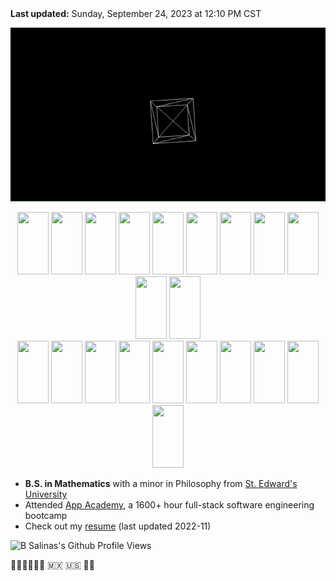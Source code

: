 <header>
    <link rel="stylesheet" href="https://cdn.jsdelivr.net/gh/devicons/devicon@v2.15.1/devicon.min.css">
</header> 

<!-- I like math, philosophy, art, finance, cybersecurity, AI, blockchain, and my dog Linus. -->

__Last updated:__ Sunday, September 24, 2023 at 12:10 PM CST
<body>
  <p align="center">
    <img src="spinning-cube.gif" alt="Spinning Donut Gif">
  </p>
  <div align="center" justify-content="space-between">
    <img src="https://cdn.jsdelivr.net/gh/devicons/devicon/icons/bash/bash-original.svg" height="100" width="50"/>
    <img src="https://cdn.jsdelivr.net/gh/devicons/devicon/icons/javascript/javascript-original.svg" height="100" width="50"/>
    <img src="https://cdn.jsdelivr.net/gh/devicons/devicon/icons/python/python-original.svg" height="100" width="50"/>
    <!-- <img src="https://cdn.jsdelivr.net/gh/devicons/devicon/icons/java/java-original.svg" height="100" width="50"/> -->
    <!-- <img src="https://cdn.jsdelivr.net/gh/devicons/devicon/icons/solidity/solidity-original.svg" height="100" width="50" /> -->
    <img src="https://cdn.jsdelivr.net/gh/devicons/devicon/icons/html5/html5-original.svg" height="100" width="50"/>
    <img src="https://cdn.jsdelivr.net/gh/devicons/devicon/icons/css3/css3-original.svg" height="100" width="50"/>
    <img src="https://cdn.jsdelivr.net/gh/devicons/devicon/icons/git/git-original.svg" height="100" width="50" />
    <img src="https://cdn.jsdelivr.net/gh/devicons/devicon/icons/markdown/markdown-original.svg" height="100" width="50"/>    
    <img src="https://cdn.jsdelivr.net/gh/devicons/devicon/icons/latex/latex-original.svg" height="100" width="50"/>
    <img src="https://cdn.jsdelivr.net/gh/devicons/devicon/icons/react/react-original.svg" height="100" width="50"/>
    <img src="https://cdn.jsdelivr.net/gh/devicons/devicon/icons/redux/redux-original.svg" height="100" width="50"/>
    <img src="https://cdn.jsdelivr.net/gh/devicons/devicon/icons/nodejs/nodejs-original-wordmark.svg" height="100" width="50"/>
    <br />
    <img src="https://cdn.jsdelivr.net/gh/devicons/devicon/icons/flask/flask-original-wordmark.svg" height="100" width="50"/>
    <img src="https://cdn.jsdelivr.net/gh/devicons/devicon/icons/postgresql/postgresql-original.svg" height="100" width="50"/>  
    <img src="https://cdn.jsdelivr.net/gh/devicons/devicon/icons/sequelize/sequelize-original.svg" height="100" width="50"/>
    <img src="https://cdn.jsdelivr.net/gh/devicons/devicon/icons/figma/figma-original.svg" height="100" width="50"/>
    <img src="https://cdn.jsdelivr.net/gh/devicons/devicon/icons/matlab/matlab-original.svg" height="100" width="50"/>
    <img src="https://cdn.jsdelivr.net/gh/devicons/devicon/icons/docker/docker-original.svg" height="100" width="50"/>
    <img src="https://cdn.jsdelivr.net/gh/devicons/devicon/icons/amazonwebservices/amazonwebservices-original.svg" height="100" width="50"/>
    <img src="https://cdn.jsdelivr.net/gh/devicons/devicon/icons/gatsby/gatsby-original.svg" height="100" width="50"/>
    <img src="https://cdn.jsdelivr.net/gh/devicons/devicon/icons/heroku/heroku-original.svg" height="100" width="50"/>
    <img src="https://cdn.jsdelivr.net/gh/devicons/devicon/icons/threejs/threejs-original.svg" height="100" width="50"/>
    <!-- <img src="https://cdn.jsdelivr.net/gh/devicons/devicon/icons/photoshop/photoshop-plain.svg" height="100" width="50"/>
    <img src="https://cdn.jsdelivr.net/gh/devicons/devicon/icons/xd/xd-plain.svg" height="100" width="50"/>
    <img src="https://cdn.jsdelivr.net/gh/devicons/devicon/icons/premierepro/premierepro-plain.svg" height="100" width="50"/> -->
    </div>   
</body>

- **B.S. in Mathematics** with a minor in Philosophy from <a href="https://www.stedwards.edu"> St. Edward's University </a>
- Attended <a href="https://www.appacademy.io">App Academy</a>, a 1600+ hour full-stack software engineering bootcamp
- Check out my [resume](https://github.com/B-Salinas/resume-pdfs/blob/main/2022-11-Salinas-SoftwareEngineer-Resume.pdf) (last updated 2022-11)  

<p align="left">
  <img src="https://komarev.com/ghpvc/?username=b-salinas" alt="B Salinas's Github Profile Views"> 
</p>

✊🏽✊🏾✊🏿 🇲🇽 🇺🇸 🏳️‍🌈

<!-- <div>
  <img src="https://cdn.jsdelivr.net/gh/devicons/devicon/icons/github/github-original.svg" height="50" width="25"/>
  &nbsp;
  <img src="https://cdn.jsdelivr.net/gh/devicons/devicon/icons/linkedin/linkedin-original.svg" height="50" width="25"/>  
</div> -->







































<!-- OLD README 1 -->

<!--
**Hi, I'm B and I'm a Full-Stack Software Engineer based out of Austin, TX!**

- I graduated from App Academy, a +1400-hour full-stack software development bootcamp, where I honed my skills in: **JavaScript (ES6), Python, React.js, Redux.js, PostgreSQL** and more.
- Fun Fact: I also graduated from St. Edward's University with a degree in Mathematics.
- I am currently looking for a position where I can continue to make a meaningful impact while nurturing my skills.

Check out my portfolio [here](http://b-salinas.dev), let's connect!

**Languages and Technologies I use:**
<p>
  <img src="https://img.shields.io/badge/Python-FFD43B?style=for-the-badge&logo=python&logoColor=darkgreen">
  <img src="https://img.shields.io/badge/JavaScript-323330?style=for-the-badge&logo=javascript&logoColor=F7DF1E">
  <img src="https://img.shields.io/badge/React-20232A?style=for-the-badge&logo=react&logoColor=61DAFB">
  <img src="https://img.shields.io/badge/Redux-593D88?style=for-the-badge&logo=redux&logoColor=white">
  <img src="https://img.shields.io/badge/Chakra--UI-319795?style=for-the-badge&logo=chakra-ui&logoColor=white">
  <img src="https://img.shields.io/badge/HTML5-E34F26?style=for-the-badge&logo=html5&logoColor=white">
  <img src="https://img.shields.io/badge/CSS3-1572B6?style=for-the-badge&logo=css3&logoColor=white">
  <img src="https://img.shields.io/badge/Flask-000000?style=for-the-badge&logo=flask&logoColor=white">
  <img src="https://img.shields.io/badge/Heroku-430098?style=for-the-badge&logo=heroku&logoColor=white">
  <img src="https://img.shields.io/badge/Adobe%20XD-FF61F6?style=for-the-badge&logo=Adobe%20XD&logoColor=white">
  <img src="https://img.shields.io/badge/Git-F05032?style=for-the-badge&logo=git&logoColor=white">
  <img src="https://img.shields.io/badge/Markdown-000000?style=for-the-badge&logo=markdown&logoColor=white">
  <img src="https://img.shields.io/badge/Postman-FF6C37?style=for-the-badge&logo=Postman&logoColor=white">
</p>

<p align="left">
  <img src="https://komarev.com/ghpvc/?username=b-salinas" alt="B Salinas's Github Profile Views">
</p>
-->
















<!-- OLD README 2 -->


<!--
# Skills
#### Languages
![Python](https://img.shields.io/badge/Python-FFD43B?style=for-the-badge&logo=python&logoColor=darkgreen)
![JavaScript](https://img.shields.io/badge/JavaScript-323330?style=for-the-badge&logo=javascript&logoColor=F7DF1E)
![HTML](https://img.shields.io/badge/HTML5-E34F26?style=for-the-badge&logo=html5&logoColor=white)
![CSS](https://img.shields.io/badge/CSS3-1572B6?style=for-the-badge&logo=css3&logoColor=white)

#### Frameworks
![React](https://img.shields.io/badge/React-20232A?style=for-the-badge&logo=react&logoColor=61DAFB)
![Redux](https://img.shields.io/badge/Redux-593D88?style=for-the-badge&logo=redux&logoColor=white)
![Flask](https://img.shields.io/badge/Flask-000000?style=for-the-badge&logo=flask&logoColor=white)
![Node.js](https://img.shields.io/badge/Node.js-43853D?style=for-the-badge&logo=node-dot-js&logoColor=white)
![Express.js](https://img.shields.io/badge/Express.js-000000?style=for-the-badge&logo=express&logoColor=white)
![NPM](https://img.shields.io/badge/npm-CB3837?style=for-the-badge&logo=npm&logoColor=white)
![React Router](https://img.shields.io/badge/React_Router-CA4245?style=for-the-badge&logo=react-router&logoColor=white)
![Chakra-UI](https://img.shields.io/badge/Chakra--UI-319795?style=for-the-badge&logo=chakra-ui&logoColor=white)
![Docker](https://img.shields.io/badge/Docker-2CA5E0?style=for-the-badge&logo=docker&logoColor=white)

#### Databases
![Postgres](https://img.shields.io/badge/PostgreSQL-316192?style=for-the-badge&logo=postgresql&logoColor=white)
![Microsoft SQL Server](https://img.shields.io/badge/Microsoft%20SQL%20Sever-CC2927?style=for-the-badge&logo=microsoft%20sql%20server&logoColor=white)

#### Cloud
![Heroku](https://img.shields.io/badge/Heroku-430098?style=for-the-badge&logo=heroku&logoColor=white)

#### Design
![Adobe Photoshop](https://img.shields.io/badge/Adobe%20Photoshop-31A8FF?style=for-the-badge&logo=Adobe%20Photoshop&logoColor=black)
![Adobe XD](https://img.shields.io/badge/Adobe%20XD-FF61F6?style=for-the-badge&logo=Adobe%20XD&logoColor=white)
![Canva](https://img.shields.io/badge/Canva-%2300C4CC.svg?&style=for-the-badge&logo=Canva&logoColor=white)

#### Other
![Markdown](https://img.shields.io/badge/Markdown-000000?style=for-the-badge&logo=markdown&logoColor=white)
![Git](https://img.shields.io/badge/Git-F05032?style=for-the-badge&logo=git&logoColor=white)
![Postman](https://img.shields.io/badge/Postman-FF6C37?style=for-the-badge&logo=Postman&logoColor=white)
-->



<!-- OLD README 3 -->

<!--
<div align="center" justify-content="space-between">
    <img src="https://img.shields.io/badge/Python-FFD43B?style=for-the-badge&logo=python&logoColor=darkgreen"> 
    <img src="https://img.shields.io/badge/JavaScript-323330?style=for-the-badge&logo=javascript&logoColor=F7DF1E"> 
    <img src="https://img.shields.io/badge/React-20232A?style=for-the-badge&logo=react&logoColor=61DAFB"> 
    <img src="https://img.shields.io/badge/Chakra--UI-319795?style=for-the-badge&logo=chakra-ui&logoColor=white">
    <img src="https://img.shields.io/badge/Redux-593D88?style=for-the-badge&logo=redux&logoColor=white"> 
    <img src="https://img.shields.io/badge/Postman-FF6C37?style=for-the-badge&logo=Postman&logoColor=white">  
    <img src="https://img.shields.io/badge/PostgreSQL-316192?style=for-the-badge&logo=postgresql&logoColor=white"> 
    <img src="https://img.shields.io/badge/Git-F05032?style=for-the-badge&logo=git&logoColor=white">
    <img src="https://img.shields.io/badge/Markdown-000000?style=for-the-badge&logo=markdown&logoColor=white">
   <img src="https://img.shields.io/badge/Ethereum-3C3C3D?style=for-the-badge&logo=Ethereum&logoColor=white">
</div>
-->
